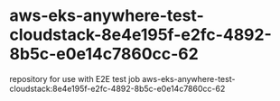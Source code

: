 # aws-eks-anywhere-test-cloudstack-8e4e195f-e2fc-4892-8b5c-e0e14c7860cc-62
repository for use with E2E test job aws-eks-anywhere-test-cloudstack:8e4e195f-e2fc-4892-8b5c-e0e14c7860cc-62
